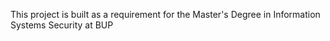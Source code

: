 This project is built as a requirement for the Master's Degree in Information Systems Security at BUP
